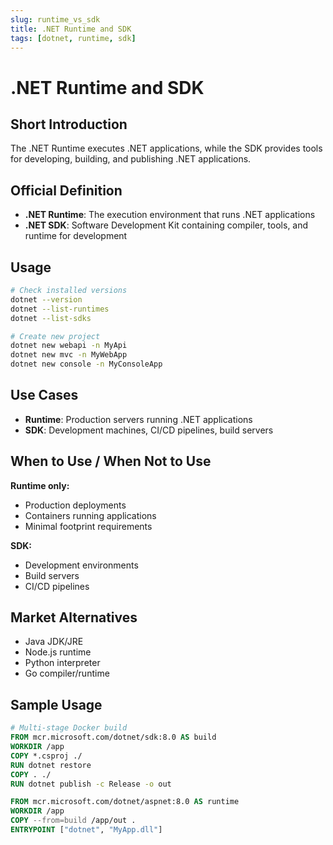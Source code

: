 ```yaml
---
slug: runtime_vs_sdk
title: .NET Runtime and SDK
tags: [dotnet, runtime, sdk]
---
```


# .NET Runtime and SDK

## Short Introduction

The .NET Runtime executes .NET applications, while the SDK provides tools for developing, building, and publishing .NET applications.

## Official Definition

- **.NET Runtime**: The execution environment that runs .NET applications
- **.NET SDK**: Software Development Kit containing compiler, tools, and runtime for development

## Usage

```bash
# Check installed versions
dotnet --version
dotnet --list-runtimes
dotnet --list-sdks

# Create new project
dotnet new webapi -n MyApi
dotnet new mvc -n MyWebApp
dotnet new console -n MyConsoleApp
```

## Use Cases

- **Runtime**: Production servers running .NET applications
- **SDK**: Development machines, CI/CD pipelines, build servers

## When to Use / When Not to Use

**Runtime only:**

- Production deployments
- Containers running applications
- Minimal footprint requirements

**SDK:**

- Development environments
- Build servers
- CI/CD pipelines

## Market Alternatives

- Java JDK/JRE
- Node.js runtime
- Python interpreter
- Go compiler/runtime

## Sample Usage

```dockerfile
# Multi-stage Docker build
FROM mcr.microsoft.com/dotnet/sdk:8.0 AS build
WORKDIR /app
COPY *.csproj ./
RUN dotnet restore
COPY . ./
RUN dotnet publish -c Release -o out

FROM mcr.microsoft.com/dotnet/aspnet:8.0 AS runtime
WORKDIR /app
COPY --from=build /app/out .
ENTRYPOINT ["dotnet", "MyApp.dll"]
```

